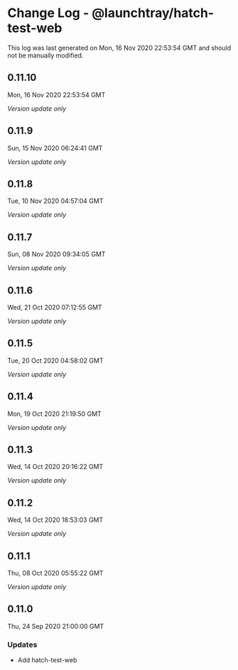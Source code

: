 # Change Log - @launchtray/hatch-test-web

This log was last generated on Mon, 16 Nov 2020 22:53:54 GMT and should not be manually modified.

## 0.11.10
Mon, 16 Nov 2020 22:53:54 GMT

*Version update only*

## 0.11.9
Sun, 15 Nov 2020 06:24:41 GMT

*Version update only*

## 0.11.8
Tue, 10 Nov 2020 04:57:04 GMT

*Version update only*

## 0.11.7
Sun, 08 Nov 2020 09:34:05 GMT

*Version update only*

## 0.11.6
Wed, 21 Oct 2020 07:12:55 GMT

*Version update only*

## 0.11.5
Tue, 20 Oct 2020 04:58:02 GMT

*Version update only*

## 0.11.4
Mon, 19 Oct 2020 21:19:50 GMT

*Version update only*

## 0.11.3
Wed, 14 Oct 2020 20:16:22 GMT

*Version update only*

## 0.11.2
Wed, 14 Oct 2020 18:53:03 GMT

*Version update only*

## 0.11.1
Thu, 08 Oct 2020 05:55:22 GMT

*Version update only*

## 0.11.0
Thu, 24 Sep 2020 21:00:00 GMT

### Updates

- Add hatch-test-web

